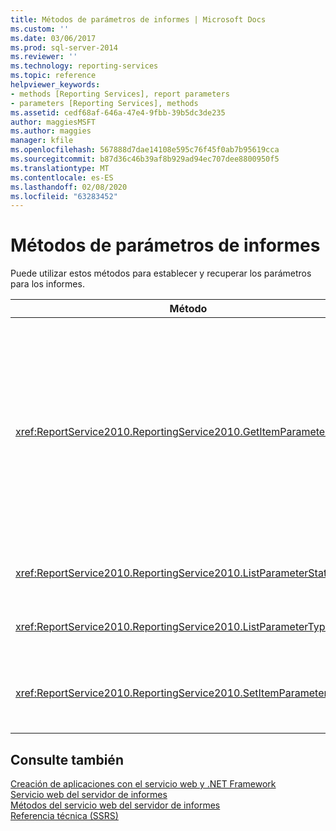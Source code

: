 ```yaml
---
title: Métodos de parámetros de informes | Microsoft Docs
ms.custom: ''
ms.date: 03/06/2017
ms.prod: sql-server-2014
ms.reviewer: ''
ms.technology: reporting-services
ms.topic: reference
helpviewer_keywords:
- methods [Reporting Services], report parameters
- parameters [Reporting Services], methods
ms.assetid: cedf68af-646a-47e4-9fbb-39b5dc3de235
author: maggiesMSFT
ms.author: maggies
manager: kfile
ms.openlocfilehash: 567888d7dae14108e595c76f45f0ab7b95619cca
ms.sourcegitcommit: b87d36c46b39af8b929ad94ec707dee8800950f5
ms.translationtype: MT
ms.contentlocale: es-ES
ms.lasthandoff: 02/08/2020
ms.locfileid: "63283452"
---
```

# <a name="report-parameters-methods"></a>Métodos de parámetros de informes
  Puede utilizar estos métodos para establecer y recuperar los parámetros para los informes.  
  
|Método|Acción|  
|------------|------------|  
|<xref:ReportService2010.ReportingService2010.GetItemParameters%2A>|Devuelve las propiedades de parámetro para un elemento especificado. Este método también se puede utilizar para validar los valores de parámetro contra los parámetros para un elemento especificado.|  
|<xref:ReportService2010.ReportingService2010.ListParameterStates%2A>|Devuelve una lista de estados de parámetro.|  
|<xref:ReportService2010.ReportingService2010.ListParameterTypes%2A>|Devuelve una lista de tipos de parámetro.|  
|<xref:ReportService2010.ReportingService2010.SetItemParameters%2A>|Establece las propiedades de parámetro para un elemento especificado.|  
  
## <a name="see-also"></a>Consulte también  
 [Creación de aplicaciones con el servicio web y .NET Framework](../net-framework/building-applications-using-the-web-service-and-the-net-framework.md)   
 [Servicio web del servidor de informes](../report-server-web-service.md)   
 [Métodos del servicio web del servidor de informes](report-server-web-service-methods.md)   
 [Referencia técnica &#40;SSRS&#41;](../../technical-reference-ssrs.md)  
  
  
